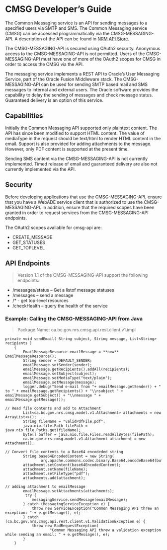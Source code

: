 # CMSG Developer’s Guide

The Common Messaging service is an API for sending messages to a specified users via SMTP and SMS. The Common Messaging service (CMSG) can be accessed programmatically via the CMSG-MESSAGING-API. A description of the API can be found in [NRM API Store](https://apistore.nrs.gov.bc.ca/store/apis/info?name=cmsg-messaging-api&version=v1&provider=admin).  

The CMSG-MESSAGING-API is secured using OAuth2 security. Anonymous access to the CMSG-MESSAGING-API is not permitted. Users of the CMSG-MESSAGING-API must have one of more of the OAuth2 scopes for CMSG in order to access the CMSG via the API.  

The messaging service implements a REST API to Oracle’s User Messaging Service, part of the Oracle Fusion Middleware stack. The CMSG-MESSAGING-API can be used for sending SMTP based mail and SMS messages to internal and external users. The Oracle software provides the capability to delay the sending of messages and check message status. Guaranteed delivery is an option of this service.  

## Capabilities  

Initially the Common Messaging API supported only plaintext content. The API has since been modified to support HTML content. The value of mediaType in the request should be text/html to render HTML content in the email. Support is also provided for adding attachments to the message. However, only PDF content is supported at the present time.  

Sending SMS content via the CMSG-MESSAGING-API is not currently implemented. Timed release of email and guaranteed delivery are also not currently implemented via the API.  

## Security  


Before developing applications that use the CMSG-MESSAGING-API, ensure that you have a WebADE service client that is authorized to use the CMSG-MESSAGING-API. In addition, ensure that the required scopes have been granted in order to request services from the CMSG-MESSAGING-API endpoints.  

The OAuth2 scopes available for cmsg-api are:  

-   CREATE_MESSAGE  
-   GET_STATUSES  
-   GET_TOPLEVEL  

## API Endpoints  
> Version 1.1 of the CMSG-MESSAGING-API support the following endpoints:  

-   /messages/status – Get a listof message statuses  
-   /messages – send a message  
-   /\* - get top-level resources  
-   /checkHealth – query the health of the service  

### Example: Calling the CMSG-MESSAGING-API from Java
> Package Name: ca.bc.gov.nrs.cmsg.api.rest.client.v1.impl  

```
private void sendEmail( String subject, String message, List<String> recipients )
    {
        EmailMessageResource emailMessage = **new** EmailMessageResource();
        String sender = DEFAULT_SENDER;
        emailMessage.setSender(sender);
        emailMessage.getRecipients().addAll(recipients);
        emailMessage.setSubject(subject);
        emailMessage.setMediaType("text/plain");
        emailMessage.setMessage(message);
        logger.debug("Send e-mail from "+ emailMessage.getSender() + " to " + emailMessage.getRecipients() + "\\nsubject " + emailMessage.getSubject() + "\\nmessage " + emailMessage.getMessage());

// Read file contents and add to Attachment 
        List<ca.bc.gov.nrs.cmsg.model.v1.Attachment> attachments = new ArrayList<>();
        String fileName = "validPdfFile.pdf";
        java.nio.file.Path filePath = java.nio.file.Paths.get(fileName);
        byte[] buffer = java.nio.file.Files.readAllBytes(filePath);
        ca.bc.gov.nrs.cmsg.model.v1.Attachment attachment = new Attachment();

// Convert file contents to a Base64 encodeded string
        String base64EncodedContent = new String(
                org.apache.commons.codec.binary.Base64.encodeBase64(buffer));
        attachment.setContent(base64EncodedContent);
        attachment.setName(fileName);
        attachment.setFileType("pdf");
        attachments.add(attachment);

// adding attachment to emailMessage
        emailMessage.setAttachments(attachments);
         try {
            messagingService.sendMessage(emailMessage);
        } catch (MessagingServiceException e) {
            throw new ServiceException("Common Messaging API threw an exception: " + e.getMessage(), e);
        } catch (ca.bc.gov.nrs.cmsg.api.rest.client.v1.ValidationException e) {
            throw new BadRequestException(
                    "Common Messaging API threw a validation exception while sending an email: " + e.getMessage(), e);
        }
    }
```  
